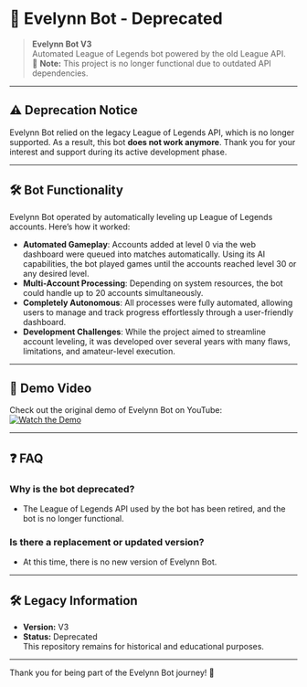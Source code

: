 # 🌌 Evelynn Bot - Deprecated

> **Evelynn Bot V3**  
Automated League of Legends bot powered by the old League API.  
🚨 **Note:** This project is no longer functional due to outdated API dependencies.

---

## ⚠️ Deprecation Notice
Evelynn Bot relied on the legacy League of Legends API, which is no longer supported. As a result, this bot **does not work anymore**. Thank you for your interest and support during its active development phase.

---

## 🛠️ Bot Functionality

Evelynn Bot operated by automatically leveling up League of Legends accounts. Here’s how it worked:

- **Automated Gameplay**: Accounts added at level 0 via the web dashboard were queued into matches automatically. Using its AI capabilities, the bot played games until the accounts reached level 30 or any desired level.
- **Multi-Account Processing**: Depending on system resources, the bot could handle up to 20 accounts simultaneously.
- **Completely Autonomous**: All processes were fully automated, allowing users to manage and track progress effortlessly through a user-friendly dashboard.
- **Development Challenges**: While the project aimed to streamline account leveling, it was developed over several years with many flaws, limitations, and amateur-level execution.

---

## 🎥 Demo Video
Check out the original demo of Evelynn Bot on YouTube:  
[![Watch the Demo](https://img.youtube.com/vi/0OPKEDp-K0U/0.jpg)](https://www.youtube.com/watch?v=0OPKEDp-K0U)

---

## ❓ FAQ

### Why is the bot deprecated?
- The League of Legends API used by the bot has been retired, and the bot is no longer functional.

### Is there a replacement or updated version?
- At this time, there is no new version of Evelynn Bot.

---

## 🛠️ Legacy Information
- **Version:** V3
- **Status:** Deprecated  
This repository remains for historical and educational purposes.

---

Thank you for being part of the Evelynn Bot journey! 🌟
